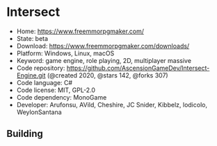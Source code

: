# Intersect

- Home: https://www.freemmorpgmaker.com/
- State: beta
- Download: https://www.freemmorpgmaker.com/downloads/
- Platform: Windows, Linux, macOS
- Keyword: game engine, role playing, 2D, multiplayer massive
- Code repository: https://github.com/AscensionGameDev/Intersect-Engine.git (@created 2020, @stars 142, @forks 307)
- Code language: C#
- Code license: MIT, GPL-2.0
- Code dependency: MonoGame
- Developer: Arufonsu, AVild, Cheshire, JC Snider, Kibbelz, lodicolo, WeylonSantana

## Building
